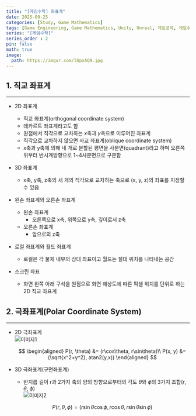 ```yaml
---
title: "[게임수학] 좌표계"
date: 2025-09-25
categories: [Study, Game Mathematics]
tags: [Game Engineering, Game Mathematics, Unity, Unreal, 게임공학, 게임수학, 유니티, 언리얼, 좌표계]
series: "[게임수학]"
series_order : 2
pin: false
math: true
image:
  path: https://imgur.com/lUpsAQ9.jpg
---
```


## 1. 직교 좌표계

---

- 2D 좌표계
  - 직교 좌표계(orthogonal coordinate system)
  - 데카르트 좌표계라고도 함
  - 원점에서 직각으로 교차하는 *x*축과 *y*축으로 이루어진 좌표계
  - 직각으로 교차하지 않으면 사교 좌표계(oblique coordinate system)
  - x축과 y축에 의해 네 개로 분할된 평면을 사분면(quadrant)라고 하며 오른쪽 위부터 반시계방향으로 1~4사분면으로 구분함
  
- 3D 좌표계
  - x축, y축, z축의 새 개의 직각으로 교차하는 축으로 (x, y, z)의 좌표를 지정할 수 있음
  
- 왼손 좌표계와 오른손 좌표계
  - 왼손 좌표계
    - 오른쪽으로 x축, 위쪽으로 y축, 깊이로서 z축
  - 오른손 좌표계
    - 앞으로의 z축
  
- 로컬 좌표계와 월드 좌표계
  - 로컬은 각 물체 내부의 상대 좌표이고 월드는 절대 위치를 나타내는 공간
  
- 스크린 좌표
  - 화면 왼쪽 아래 구석을 원점으로 화면 해상도에 따른 픽셀 위치를 단위로 하는 2D 직교 좌표계

## 2. 극좌표계(Polar Coordinate System)

---

- 2D 극좌표계  
![이미지1](https://imgur.com/ktJIRmS.png)
  
  $$
  \begin{aligned}
  P(r, \theta) &= (r\cos\theta, r\sin\theta)\\
  P(x, y) &= (\sqrt{x^2+y^2}, atan2(y,x))
  \end{aligned}
  $$
  
- 3D 극좌표계(구면좌표계)
  - 반지름 길이 r과 2가지 축의 양의 방향으로부터의 각도 *θ*와 *ϕ*의 3가지 조합(*r*, *θ*, *ϕ*)  
![이미지2](https://imgur.com/vKMtpFu.png)
  
  $$
  P(r, \theta, \phi) = (r\sin\theta\cos\phi, r\cos\theta, r\sin\theta\sin\phi)
  $$
